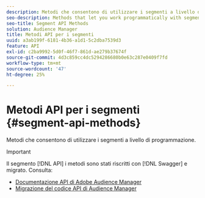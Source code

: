 ```yaml
---
description: Metodi che consentono di utilizzare i segmenti a livello di programmazione.
seo-description: Methods that let you work programmatically with segments.
seo-title: Segment API Methods
solution: Audience Manager
title: Metodi API per i segmenti
uuid: a3ab199f-6181-4b36-a1d1-5c2dba7539d3
feature: API
exl-id: c2ba9992-5d0f-46f7-861d-ae279b37674f
source-git-commit: 4d3c859cc4dc5294286680b0e63c287e0409f7fd
workflow-type: tm+mt
source-wordcount: '47'
ht-degree: 25%

---
```


# Metodi API per i segmenti {#segment-api-methods}

Metodi che consentono di utilizzare i segmenti a livello di programmazione.

>[!IMPORTANT]
>
>Il segmento [!DNL API] i metodi sono stati riscritti con [!DNL Swagger] e migrato. Consulta:
>
>* [Documentazione API di Adobe Audience Manager](https://bank.demdex.com/portal/swagger/index.html)
>* [Migrazione del codice API di Audience Manager](../../api/api-swagger-migration.md)

